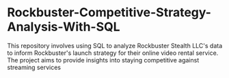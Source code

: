 # Rockbuster-Competitive-Strategy-Analysis-With-SQL
This repository involves using SQL to analyze Rockbuster Stealth LLC's data to inform Rockbuster's launch strategy for their online video rental service. The project aims to provide insights into staying competitive against streaming services
